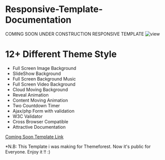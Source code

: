 # Responsive-Template-Documentation

COMING SOON UNDER CONSTRUCTION RESPONSIVE TEMPLATE ![view](https://github.com/ruhulmus/Bootstrap-Coming-Soon-underconstruction-responsive-Template/blob/main/preview.png)




# 12+ Different Theme Style
* Full Screen Image Background
* SlideShow Background
* Full Screen Background Music
* Full Screen Video Background
* Cloud Moving Background
* Reveal Animation
* Content Moving Animation
* Two Countdown Timer
* Ajax/php Form with validation
* W3C Validator
* Cross Browser Compatible
* Attractive Documentation

[Coming Soon Template Link](https://github.com/ruhulmus/Bootstrap-Coming-Soon-underconstruction-responsive-Template)


*N.B: This Template i was making for Themeforest. Now it's public for Everyone. Enjoy it !! :)

